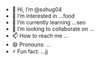 - 👋 Hi, I’m @sohug04
- 👀 I’m interested in ...food
- 🌱 I’m currently learning ...seo
- 💞️ I’m looking to collaborate on ...
- 📫 How to reach me ...
- 😄 Pronouns: ...
- ⚡ Fun fact: ...jj

<!---
sohug04/sohug04 is a ✨ special ✨ repository because its `README.md` (this file) appears on your GitHub profile.
You can click the Preview link to take a look at your changes.
--->
